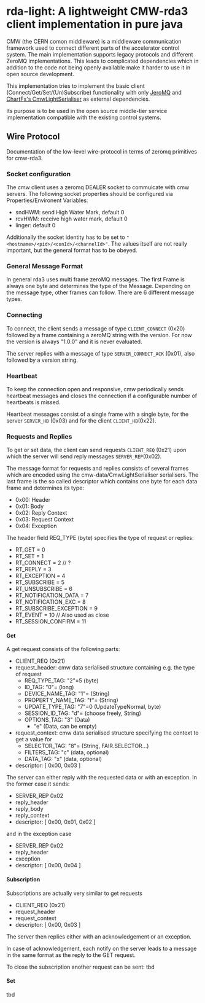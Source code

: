 # rda-light: A lightweight CMW-rda3 client implementation in pure java

CMW (the CERN comon middleware) is a middleware communication framework used to
connect different parts of the accelerator control system.
The main implementation supports legacy protocols and different ZeroMQ implementations.
This leads to complicated dependencies which in addition to the code not being
openly available make it harder to use it in open source development.

This implementation tries to implement the basic client (Connect/Get/Set/(Un)Subscribe)
functionality with only [JeroMQ](https://github.com/zeromq/jeromq) and 
[ChartFx's CmwLightSerialiser](https://github.com/GSI-CS-CO/chart-fx/blob/master/microservice/src/main/java/de/gsi/serializer/spi/CmwLightSerialiser.java)
as external dependencies.

Its purpose is to be used in the open source middle-tier service implementation compatible with
the existing control systems.

## Wire Protocol
Documentation of the low-level wire-protocol in terms of zeromq primitives for cmw-rda3.

### Socket configuration
The cmw client uses a zeromq DEALER socket to commuicate with cmw servers.
The following socket properties should be configured via Properties/Environent Variables:
- sndHWM: send High Water Mark, default 0
- rcvHWM: receive high water mark, default 0
- linger: default 0

Additionally the socket identity has to be set to `"<hostname>/<pid>/<conId>/<channelId>"`.
The values itself are not really important, but the general format has to be obeyed.

### General Message Format
In general rda3 uses multi frame zeroMQ messages. The first Frame is always one byte and determines the type of the Message.
Depending on the message type, other frames can follow. There are 6 different message types.

### Connecting
To connect, the client sends a message of type `CLIENT_CONNECT` (0x20) followed by a frame containing a zeroMQ string with
the version. For now the version is always "1.0.0" and it is never evaluated.

The server replies with a message of type `SERVER_CONNECT_ACK` (0x01), also followed by a version string.

### Heartbeat
To keep the connection open and responsive, cmw periodically sends heartbeat messages and closes the connection if
a configurable number of heartbeats is missed.

Heartbeat messages consist of a single frame with a single byte, for the server `SERVER_HB` (0x03) and for the client `CLIENT_HB`(0x22).

### Requests and Replies
To get or set data, the client can send requests `CLIENT_REQ` (0x21) upon which the server will send reply messages `SERVER_REP`(0x02).

The message format for requests and replies consists of several frames which are encoded using the cmw-data/CmwLightSerialiser serialisers.
The last frame is the so called descriptor which contains one byte for each data frame and determines its type:
- 0x00: Header
- 0x01: Body
- 0x02: Reply Context
- 0x03: Request Context
- 0x04: Exception

The header field REQ_TYPE (byte) specifies the type of request or replies:
- RT_GET = 0
- RT_SET = 1
- RT_CONNECT = 2 // ?
- RT_REPLY = 3
- RT_EXCEPTION = 4
- RT_SUBSCRIBE = 5
- RT_UNSUBSCRIBE = 6
- RT_NOTIFICATION_DATA = 7
- RT_NOTIFICATION_EXC = 8
- RT_SUBSCRIBE_EXCEPTION = 9
- RT_EVENT = 10 // Also used as close
- RT_SESSION_CONFIRM = 11

#### Get
A get request consists of the following parts:
- CLIENT_REQ (0x21)
- request_header: cmw data serialised structure containing e.g. the type of request
  - REQ_TYPE_TAG: "2"=5 (byte)
  - ID_TAG:       "0"=<free> (long)
  - DEVICE_NAME_TAG: "1"=<DeviceName> (String)
  - PROPERTY_NAME_TAG: "f"=<PropertyName> (String)
  - UPDATE_TYPE_TAG: "7"=0 (UpdateTypeNormal, byte)
  - SESSION_ID_TAG: "d"=<sessionId> (choose freely, String)
  - OPTIONS_TAG: "3" (Data)
    - "e" (Data, can be empty)
- request_context: cmw data serialised structure specifying the context to get a value for
  - SELECTOR_TAG: "8"=<context> (String, FAIR.SELECTOR...)
  - FILTERS_TAG: "c" (data, optional)
  - DATA_TAG: "x" (data, optional)
- descriptor: [ 0x00, 0x03 ]

The server can either reply with the requested data or with an exception. In the former case it sends:
- SERVER_REP 0x02
- reply_header
- reply_body
- reply_context
- descriptor: [ 0x00, 0x01, 0x02 ]

and in the exception case
- SERVER_REP 0x02
- reply_header
- exception
- descriptor: [ 0x00, 0x04 ]

#### Subscription
Subscriptions are actually very similar to get requests
- CLIENT_REQ (0x21)
- request_header
- request_context
- descriptor: [ 0x00, 0x03 ]

The server then replies either with an acknowledgement or an exception.

In case of acknowledgement, each notify on the server leads to a message in the same format as the reply to the GET request.

To close the subscription another request can be sent:
tbd

#### Set
tbd
